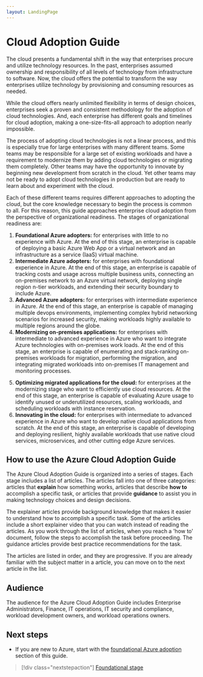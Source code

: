 ```yaml
---
layout: LandingPage
---
```


# Cloud Adoption Guide

The cloud presents a fundamental shift in the way that enterprises procure and utilize technology resources. In the past, enterprises assumed ownership and responsibility of all levels of technology from infrastructure to software. Now, the cloud offers the potential to transform the way enterprises utilize technology by provisioning and consuming resources as needed.

While the cloud offers nearly unlimited flexibility in terms of design choices, enterprises seek a proven and consistent methodology for the adoption of cloud technologies. And, each enterprise has different goals and timelines for cloud adoption, making a one-size-fits-all approach to adoption nearly impossible.

The process of adopting cloud technologies is not a linear process, and this is especially true for large enterprises with many different teams. Some teams may be responsible for a large set of existing workloads and have a requirement to modernize them by adding cloud technologies or migrating them completely. Other teams may have the opportunity to innovate by beginning new development from scratch in the cloud. Yet other teams may not be ready to adopt cloud technologies in production but are ready to learn about and experiment with the cloud.

Each of these different teams requires different approaches to adopting the cloud, but the core knowledge necessary to begin the process is common to all. For this reason, this guide approaches enterprise cloud adoption from the perspective of organizational readiness. The stages of organizational readiness are:

1. **Foundational Azure adopters:** for enterprises with little to no experience with Azure. At the end of this stage, an enterprise is capable of deploying a basic Azure Web App or a virtual network and an infrastructure as a service (IaaS) virtual machine.  
2. **Intermediate Azure adopters:** for enterprises with foundational experience in Azure. At the end of this stage, an enterprise is capable of tracking costs and usage across multiple business units, connecting an on-premises network to an Azure virtual network, deploying single region n-tier workloads, and extending their security boundary to include Azure.
3. **Advanced Azure adopters:** for enterprises with intermediate experience in Azure. At the end of this stage, an enterprise is capable of managing multiple devops environments, implementing complex hybrid networking scenarios for increased security, making workloads highly available to multiple regions around the globe. 
4. **Modernizing on-premises applications:** for enterprises with intermediate to advanced experience in Azure who want to integrate Azure technologies with on-premises work loads. At the end of this stage, an enterprise is capable of enumerating and stack-ranking on-premises workloads for migration, performing the migration, and integrating migrated workloads into on-premises IT management and monitoring processes.
<!--
#4 doesn't have a lot about modernizing in it, just the "integrate Azure technologies". I also find the phrase to be a little vague.
Is this stage really more about migration and the transition period?
Maybe it's the definition of 'modernize'. I think of it as adopting PaaS services over IaaS.
 -->
5. **Optimizing migrated applications for the cloud:** for enterprises at the modernizing stage who want to efficiently use cloud resources. At the end of this stage, an enterprise is capable of evaluating Azure usage to identify unused or underutilized resources, scaling workloads, and scheduling workloads with instance reservation.
6. **Innovating in the cloud:** for enterprises with intermediate to advanced experience in Azure who want to develop native cloud applications from scratch. At the end of this stage, an enterprise is capable of developing and deploying resilient, highly available workloads that use native cloud services, microservices, and other cutting edge Azure services.

<!-- nit: Microservices isn't an Azure service [mwasson] -->
<!-- Rather than cutting-edge services, maybe say something like "use fully managed Azure services and cloud-native architectures", the idea is it's not always about the new hotness. [mwasson] -->

## How to use the Azure Cloud Adoption Guide

The Azure Cloud Adoption Guide is organized into a series of stages. Each stage includes a list of articles. The articles fall into one of three categories: articles that **explain** how something works, articles that describe **how to** accomplish a specific task, or articles that provide **guidance** to assist you in making technology choices and design decisions. 

The explainer articles provide background knowledge that makes it easier to understand how to accomplish a specific task. Some of the articles include a short explainer video that you can watch instead of reading the articles. As you work through the list of articles, when you reach a 'how to' document, follow the steps to accomplish the task before proceeding. The guidance articles provide best practice recommendations for the task. 

The articles are listed in order, and they are progressive. If you are already familiar with the subject matter in a article, you can move on to the next article in the list. 

## Audience

The audience for the Azure Cloud Adoption Guide includes Enterprise Administrators, Finance, IT operations, IT security and compliance, workload development owners, and workload operations owners.
<!-- Enterprise Architects? -->

## Next steps

* If you are new to Azure, start with the [foundational Azure adoption](foundational-stage/overview.md) section of this guide.

<!--
an example of the next step feature in Docs
-->
> [!div class="nextstepaction"]
[Foundational stage](foundational-stage/overview.md)